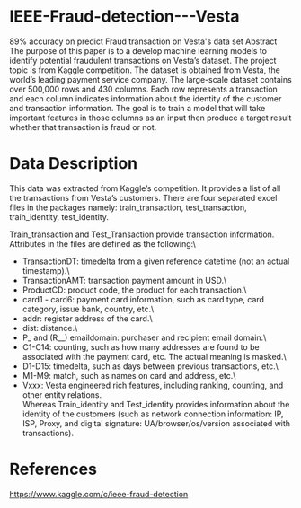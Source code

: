 # IEEE-Fraud-detection---Vesta
89% accuracy on predict Fraud transaction on Vesta's data set
Abstract
The purpose of this paper is to a develop machine learning models to identify potential fraudulent transactions on Vesta’s dataset. 
The project topic is from Kaggle competition. The dataset is obtained from Vesta, the world’s leading payment service company. 
The large-scale dataset contains over 500,000 rows and 430 columns. Each row represents a transaction and each column indicates information about the identity of the customer and transaction information. The goal is to train a model that will take important features in those columns as an input then produce a target result whether that transaction is fraud or not.

# Data Description
This data was extracted from Kaggle’s competition. It provides a list of all the transactions from Vesta’s customers. There are four separated excel files in the packages namely: train_transaction, test_transaction, train_identity, test_identity. 
 
Train_transaction and Test_Transaction provide transaction information. Attributes in the files are defined as the following:\
* TransactionDT: timedelta from a given reference datetime (not an actual timestamp).\
* TransactionAMT: transaction payment amount in USD.\
*	ProductCD: product code, the product for each transaction.\
*	card1 - card6: payment card information, such as card type, card category, issue bank, country, etc.\
*	addr: register address of the card.\
*	dist: distance.\
*	P_ and (R__) emaildomain: purchaser and recipient email domain.\
*	C1-C14: counting, such as how many addresses are found to be associated with the payment card, etc. The actual meaning is masked.\
*	D1-D15: timedelta, such as days between previous transactions, etc.\
*	M1-M9: match, such as names on card and address, etc.\
*	Vxxx: Vesta engineered rich features, including ranking, counting, and other entity relations. \
Whereas Train_identity and Test_identity provides information about the identity of the customers (such as network connection information: IP, ISP, Proxy, and digital signature: UA/browser/os/version associated with transactions). 


# References
https://www.kaggle.com/c/ieee-fraud-detection

